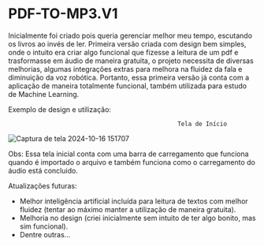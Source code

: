 # PDF-TO-MP3.V1
Inicialmente foi criado pois queria gerenciar melhor meu tempo, escutando os livros ao invés de ler. Primeira versão criada com design bem simples, onde o intuito era criar algo funcional que fizesse a leitura de um pdf e trasformasse em áudio de maneira gratuita, o projeto necessita de diversas melhorias, algumas integrações extras para melhora na fluidez da fala e diminuição da voz robótica. Portanto, essa primeira versão já conta com a aplicação de maneira totalmente funcional, também utilizada para estudo de Machine Learning.

Exemplo de design e utilização:

                                                    Tela de Início
![Captura de tela 2024-10-16 151707](https://github.com/user-attachments/assets/799acf48-610f-418b-beb7-8f360564fca4)

Obs: Essa tela inicial conta com uma barra de carregamento que funciona quando é importado o arquivo e também funciona como o carregamento do áudio está concluido. 

Atualizações futuras:
- Melhor inteligência artificial incluída para leitura de textos com melhor fluidez (tentar ao máximo manter a utilização de maneira gratuita).
- Melhoria no design (criei inicialmente sem intuito de ter algo bonito, mas sim funcional).
- Dentre outras...
